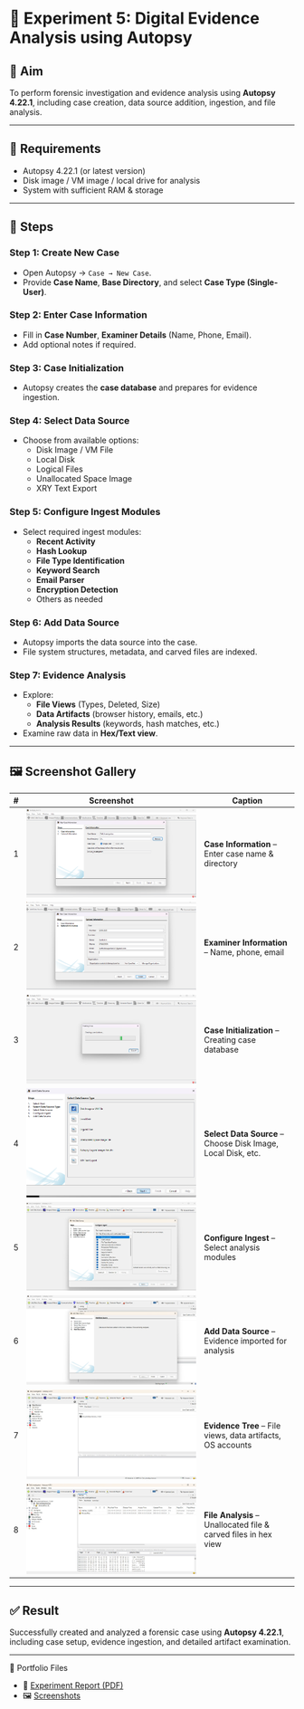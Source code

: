 # 🧪 Experiment 5: Digital Evidence Analysis using Autopsy

## 🎯 Aim
To perform forensic investigation and evidence analysis using **Autopsy 4.22.1**, including case creation, data source addition, ingestion, and file analysis.

---

## 📝 Requirements
- Autopsy 4.22.1 (or latest version)
- Disk image / VM image / local drive for analysis
- System with sufficient RAM & storage

---

## 📌 Steps

### Step 1: Create New Case
- Open Autopsy → `Case → New Case`.
- Provide **Case Name**, **Base Directory**, and select **Case Type (Single-User)**.

### Step 2: Enter Case Information
- Fill in **Case Number**, **Examiner Details** (Name, Phone, Email).
- Add optional notes if required.

### Step 3: Case Initialization
- Autopsy creates the **case database** and prepares for evidence ingestion.

### Step 4: Select Data Source
- Choose from available options:
  - Disk Image / VM File
  - Local Disk
  - Logical Files
  - Unallocated Space Image
  - XRY Text Export

### Step 5: Configure Ingest Modules
- Select required ingest modules:
  - **Recent Activity**
  - **Hash Lookup**
  - **File Type Identification**
  - **Keyword Search**
  - **Email Parser**
  - **Encryption Detection**
  - Others as needed

### Step 6: Add Data Source
- Autopsy imports the data source into the case.
- File system structures, metadata, and carved files are indexed.

### Step 7: Evidence Analysis
- Explore:
  - **File Views** (Types, Deleted, Size)
  - **Data Artifacts** (browser history, emails, etc.)
  - **Analysis Results** (keywords, hash matches, etc.)
- Examine raw data in **Hex/Text view**.

---

## 🖼️ Screenshot Gallery

| # | Screenshot | Caption |
|---|------------|---------|
| 1 | ![Case Info](screenshots/autopsy_01.png) | **Case Information** – Enter case name & directory |
| 2 | ![Examiner Info](screenshots/autopsy_02.png) | **Examiner Information** – Name, phone, email |
| 3 | ![Case Creation](screenshots/autopsy_03.png) | **Case Initialization** – Creating case database |
| 4 | ![Select Source](screenshots/autopsy_04.png) | **Select Data Source** – Choose Disk Image, Local Disk, etc. |
| 5 | ![Configure Ingest](screenshots/autopsy_05.jpg) | **Configure Ingest** – Select analysis modules |
| 6 | ![Add Data Source](screenshots/autopsy_06.jpg) | **Add Data Source** – Evidence imported for analysis |
| 7 | ![Evidence Tree](screenshots/autopsy_07.jpg) | **Evidence Tree** – File views, data artifacts, OS accounts |
| 8 | ![File Analysis](screenshots/autopsy_08.jpg) | **File Analysis** – Unallocated file & carved files in hex view |

---

## ✅ Result
Successfully created and analyzed a forensic case using **Autopsy 4.22.1**, including case setup, evidence ingestion, and detailed artifact examination.

---
📂 Portfolio Files  
- 📄 [Experiment Report (PDF)](Ex.No.5-autospy.pdf)  
 - 🖼️ [Screenshots](screenshots/)  
